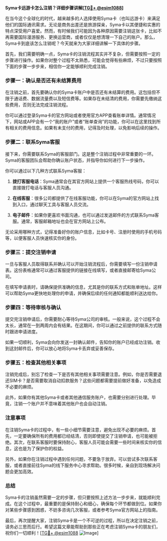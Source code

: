 **Syma卡远游卡怎么注销？详细步骤讲解[[TG💪+ @esim1088](https://t.me/s/esim1088)]**

在当今这个全球化的时代，越来越多的人选择使用Syma卡（也叫远游卡）来满足他们的国际通讯需求。无论是商务出差还是旅游探亲，Syma卡以其便捷和实惠的特点深受用户喜爱。然而，有时候我们可能因为各种原因需要注销这张卡，比如不再需要国际漫游服务、更换运营商，或者仅仅是想清理一下自己的账户。那么，Syma卡到底该怎么注销呢？今天就来为大家详细讲解一下具体的步骤。

首先，我们需要明确一点，Syma卡的注销流程其实并不复杂，但需要按照一定的步骤进行操作。如果你对整个过程不太熟悉，可能会觉得有些麻烦，不过只要按照下面的步骤一步步来，相信你一定能够顺利完成注销。

### 步骤一：确认是否还有未结算费用

在注销之前，首先要确认你的Syma卡账户中是否还有未结算的费用。这包括但不限于通话费、数据流量费以及短信费等。如果存在未结清的费用，你需要先缴纳这些费用，否则无法完成注销流程。

你可以通过登录Syma卡的官方网站或者使用官方APP查看账单详情。通常情况下，网站或APP会有一个“我的账户”或者“账单查询”的功能，你可以在这里找到所有相关的费用信息。如果有未支付的费用，记得及时处理，以免影响后续的操作。

### 步骤二：联系Syma客服

接下来，你需要联系Syma的客服部门。这是整个注销过程中非常重要的一环。Syma的客服团队会帮助你确认账户状态，并指导你如何进行下一步操作。

你可以通过以下几种方式联系Syma客服：

1. **拨打客服电话**：Syma通常会在其官方网站上提供一个客服热线号码，你可以直接拨打电话与客服人员沟通。
   
2. **在线客服**：很多公司都提供了在线客服功能，你可以在Syma的官方网站上找到入口，通过聊天工具与客服人员交流。

3. **电子邮件**：如果你更喜欢书面沟通，也可以通过发送邮件的方式联系Syma客服。通常，客服邮箱地址也会在官方网站上公布。

无论采用哪种方式，记得准备好你的账户信息，比如卡号、注册时使用的手机号码等，以便客服人员快速核实你的身份。

### 步骤三：提交注销申请

一旦与客服人员取得联系并确认可以开始注销流程后，你需要填写一份注销申请表。这份表格通常可以通过客服提供的链接在线填写，或者直接邮寄给Syma公司。

在填写申请表时，请确保提供准确的信息，尤其是你的联系方式和账单地址。这样可以帮助Syma更快地处理你的申请，并确保后续的任何通知都能顺利送达给你。

### 步骤四：等待审核与确认

提交完注销申请后，你需要耐心等待Syma公司的审核。一般来说，这个过程不会太长，通常在一到两周内会有结果。在这期间，你可以通过之前提供的联系方式随时跟进申请进度。

如果一切顺利，Syma会向你发送一封确认邮件，告知你的账户已经成功注销。收到这封邮件后，你可以放心地将Syma卡丢弃或妥善保存。

### 步骤五：检查其他相关事项

注销完成后，别忘了检查一下是否有其他相关事项需要注意。例如，你是否需要退还SIM卡？是否需要取消自动扣款服务？这些问题都需要提前做好准备，以免造成不必要的麻烦。

此外，如果你有其他Syma卡或者其他通信服务账户，也需要分别进行处理。毕竟，注销一个账户并不意味着其他账户也会自动注销。

### 注意事项

在注销Syma卡的过程中，有一些小细节需要注意，避免出现不必要的麻烦。首先，一定要确保所有的费用都已经结清，否则即使提交了注销申请，也可能被拒绝。其次，在联系客服时要保持耐心，客服人员可能会需要一些时间来核实你的信息，这也是为了保护你的权益。

另外，如果你在注销过程中遇到任何问题，不要急于放弃。可以尝试多次联系客服，或者直接前往Syma的线下服务中心寻求帮助。很多时候，亲自到现场解决问题会更加高效。

### 总结

Syma卡的注销虽然需要一定的步骤，但只要按照上述方法一步步来，就能顺利完成。在这个过程中，最重要的是保持耐心和细心，确保每个环节都做到位。如果你对某些步骤感到困惑，不妨多咨询几次客服，或者参考Syma官方网站上的指南。

最后，再次提醒大家，注销Syma卡是一个不可逆的过程，所以在决定注销之前，请务必三思而后行。希望这篇文章能帮助到那些正在考虑注销Syma卡的朋友们，祝你们一切顺利！[[TG💪+ @esim1088](https://t.me/s/esim1088) ![Image](https://i.postimg.cc/4NQfJmqS/Snipaste-2025-05-13-00-14-12.png)]